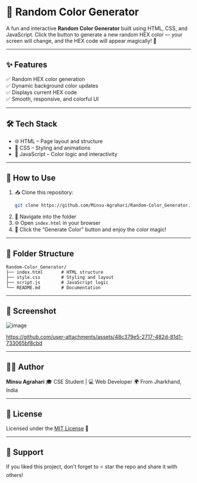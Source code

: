 
# 🎨 Random Color Generator

A fun and interactive **Random Color Generator** built using HTML, CSS, and JavaScript. Click the button to generate a new random HEX color — your screen will change, and the HEX code will appear magically! 🌈

---

## ✨ Features

✅ Random HEX color generation  
✅ Dynamic background color updates  
✅ Displays current HEX code  
✅ Smooth, responsive, and colorful UI

---

## 🛠️ Tech Stack

- 🌐 HTML – Page layout and structure  
- 🎨 CSS – Styling and animations  
- 🧠 JavaScript – Color logic and interactivity  

---

## 🚀 How to Use

1. 📥 Clone this repository:
   ```bash
   git clone https://github.com/Minsu-Agrahari/Random-Color_Generator.git

2. 📂 Navigate into the folder
3. 🌐 Open `index.html` in your browser
4. 🎨 Click the “Generate Color” button and enjoy the color magic!

---

## 📂 Folder Structure

```
Random-Color_Generator/
├── index.html       # HTML structure
├── style.css        # Styling and layout
├── script.js        # JavaScript logic
└── README.md        # Documentation
```

---

## 📸 Screenshot

![image](https://github.com/user-attachments/assets/69c91e5b-9bf2-431b-8ced-8655003dc45f)

https://github.com/user-attachments/assets/48c379e5-2717-482d-81d1-733065bf8cbd


---

## 👨‍💻 Author

**Minsu Agrahari**
🎓 CSE Student | 💻 Web Developer
🌍 From Jharkhand, India

---

## 📄 License

Licensed under the [MIT License](LICENSE) 📃

---

## 🙌 Support

If you liked this project, don't forget to ⭐ star the repo and share it with others!

